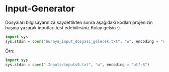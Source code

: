 # Input-Generator


Dosyaları bilgisayarınıza kaydettikten sonra aşağıdaki kodları projenizin başına yazarak inputları test edebilirsiniz
Kolay gelsin :)
```python
import sys
sys.stdin = open("buraya_input_dosyası_gelecek.txt", "w", encoding = "utf-8")
```

Örn:
```python
import sys
sys.stdin = open(".Inputs/inputs0.txt", "w", encoding = "utf-8")
